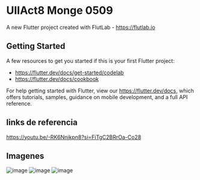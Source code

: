 # UIIAct8 Monge 0509

A new Flutter project created with FlutLab - https://flutlab.io

## Getting Started

A few resources to get you started if this is your first Flutter project:

- https://flutter.dev/docs/get-started/codelab
- https://flutter.dev/docs/cookbook

For help getting started with Flutter, view our
https://flutter.dev/docs, which offers tutorials,
samples, guidance on mobile development, and a full API reference.

## links de referencia
https://youtu.be/-RK6Nnjkpn8?si=FiTgC2BRrOa-Co28

## Imagenes
![image](https://github.com/YizziaA/act8Tabbar/assets/143548810/4a1ff05a-003f-448a-8e8b-31a1eedcf974)
![image](https://github.com/YizziaA/act8Tabbar/assets/143548810/fb55e3f8-9cc1-4a9b-8436-336f2734e5cd)
![image](https://github.com/YizziaA/act8Tabbar/assets/143548810/ba05157d-4fdc-4fcb-aabb-00886a779357)
